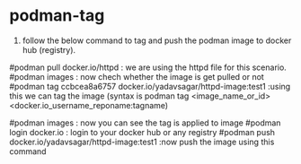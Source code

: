 # podman-tag

1) follow the below command to tag and push the podman image to docker hub (registry).

  #podman pull docker.io/httpd : we are using the httpd file for this scenario.
  #podman images : now chech whether the image is get pulled or not
  #podman tag ccbcea8a6757 docker.io/yadavsagar/httpd-image:test1 :using this we can tag the image (syntax is podman tag <image_name_or_id>       <docker.io_username_reponame:tagname)
  
  #podman images : now you can see the tag is applied to image 
  #podman login docker.io : login to your docker hub or any registry
  #podman push docker.io/yadavsagar/httpd-image:test1 :now push the image using this command
